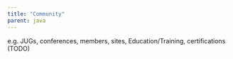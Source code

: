 ```yaml
---
title: "Community"
parent: java
---
```


e.g. JUGs, conferences, members, sites, Education/Training, certifications (TODO)
